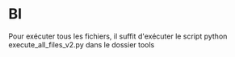 # BI

Pour exécuter tous les fichiers, il suffit d'exécuter le script python execute_all_files_v2.py dans le dossier tools
